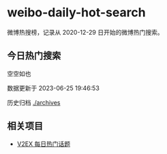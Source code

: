 # weibo-daily-hot-search

微博热搜榜，记录从 2020-12-29 日开始的微博热门搜索。

## 今日热门搜索

<!-- BEGIN -->

空空如也

数据更新于 2023-06-25 19:46:53

<!-- END -->

历史归档 [./archives](./archives)

## 相关项目

- [V2EX 每日热门话题](https://github.com/boojack/v2ex-daily-hot-topic)
